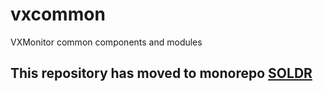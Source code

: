 # vxcommon
VXMonitor common components and modules

## This repository has moved to monorepo [SOLDR](https://github.com/vxcontrol/soldr)
